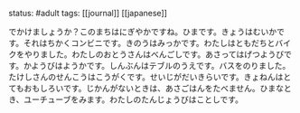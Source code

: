 status: #adult 
tags: [[journal]] [[japanese]]

でかけましょうか？このまちはにぎやかですね。ひまです。きょうはむいかです。それはちかくコンビニです。きのうはみっかです。わたしはともだちとバイクをやりました。わたしのおとうさんはべんごしです。あさってはげつようびです。かようびはようかです。しんぶんはテブルのうえです。バスをのりました。たけしさんのせんこうはこうがくです。せいじがだいきらいです。きょねんはとてもおもしろいです。じかんがないときは、あさごはんをたべません。ひまなとき、ユーチューブをみます。わたしのたんじょうびはことしです。